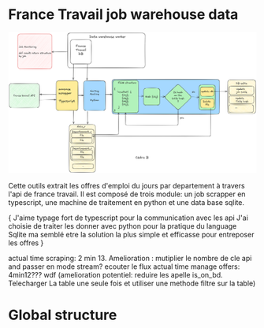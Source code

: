 # France Travail job warehouse data

![Alt text](/doc/general_structure.png)


Cette outils extrait les offres d'emploi du jours par departement à travers l'api de france travail.
Il est composé de trois module: un job scrapper en typescript, une machine de traitement en python et une data base sqlite.

{
    J'aime typage fort de typescript pour la communication avec les api
    J'ai choisie de traiter les donner avec python pour la pratique du language
    Sqlite ma semblé etre la solution la plus simple et efficasse pour entreposer les offres 
}




actual time scraping:           2 min 13. Amelioration : mutiplier le nombre de cle api and passer en mode stream? ecouter le flux
actual time manage offers:      4min12??? wdf (amelioration potentiel: reduire les apelle is_on_bd. Telecharger La table une seule fois et utiliser une methode filtre sur la table)

# Global structure
